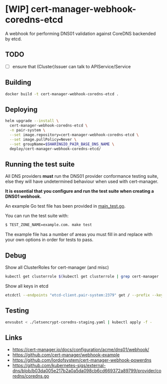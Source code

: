# [WIP] cert-manager-webhook-coredns-etcd

A webhook for performing DNS01 validation against CoreDNS backended by etcd.

## TODO

- [ ] ensure that (Cluster)Issuer can talk to APIService/Service

## Building

```bash
docker build -t cert-manager-webhook-coredns-etcd .
```

## Deploying

```bash
helm upgrade --install \
  cert-manager-webhook-coredns-etcd \
  -n pair-system \
  --set image.repository=cert-manager-webhook-coredns-etcd \
  --set image.pullPolicy=Never \
  --set groupName=$SHARINGIO_PAIR_BASE_DNS_NAME \
  deploy/cert-manager-webhook-coredns-etcd/
```

## Running the test suite

All DNS providers **must** run the DNS01 provider conformance testing suite,
else they will have undetermined behaviour when used with cert-manager.

**It is essential that you configure and run the test suite when creating a
DNS01 webhook.**

An example Go test file has been provided in [main_test.go](https://github.com/jetstack/cert-manager-webhook-example/blob/master/main_test.go).

You can run the test suite with:

```bash
$ TEST_ZONE_NAME=example.com. make test
```

The example file has a number of areas you must fill in and replace with your
own options in order for tests to pass.

## Debug

Show all ClusterRoles for cert-manager (and misc)

```bash
kubectl get clusterrole $(kubectl get clusterrole | grep cert-manager | awk '{print $1}' | xargs) -o yaml | less
```

Show all keys in etcd

```bash
etcdctl --endpoints "etcd-client.pair-system:2379" get / --prefix --keys-only
```

## Testing

```bash
envsubst < ./letsencrypt-coredns-staging.yaml | kubectl apply -f -
```

## Links

- https://cert-manager.io/docs/configuration/acme/dns01/webhook/
- https://github.com/cert-manager/webhook-example
- https://github.com/lordofsystem/cert-manager-webhook-powerdns
- https://github.com/kubernetes-sigs/external-dns/blob/b03da005e217b2a0a5da098cb6cd669372a89799/provider/coredns/coredns.go
